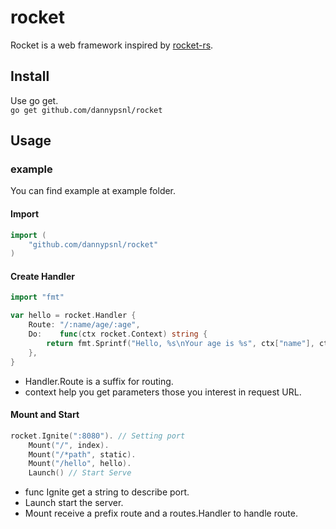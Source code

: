 # rocket
Rocket is a web framework inspired by [rocket-rs](https://github.com/SergioBenitez/Rocket).
## Install
Use go get.  
`go get github.com/dannypsnl/rocket`
## Usage
### example
You can find example at example folder.
#### Import
```go
import (
    "github.com/dannypsnl/rocket"
)
```
#### Create Handler
```go
import "fmt"

var hello = rocket.Handler {
    Route: "/:name/age/:age",
    Do:    func(ctx rocket.Context) string {
        return fmt.Sprintf("Hello, %s\nYour age is %s", ctx["name"], ctx["age"])
    },
}
```
- Handler.Route is a suffix for routing.
- context help you get parameters those you interest in request URL.
#### Mount and Start
```go
rocket.Ignite(":8080"). // Setting port
    Mount("/", index).
    Mount("/*path", static).
    Mount("/hello", hello).
    Launch() // Start Serve
```
- func Ignite get a string to describe port.
- Launch start the server.
- Mount receive a prefix route and a routes.Handler to handle route.
